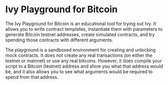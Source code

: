# Ivy Playground for Bitcoin

The Ivy Playground for Bitcoin is an educational tool for trying out Ivy. It allows you to write contract templates, instantiate them with parameters to generate Bitcoin testnet addresses, create simulated contracts, and try spending those contracts with different arguments.

The playground is a sandboxed environment for creating and unlocking mock contracts. It does not create any real transactions (on either the testnet or mainnet) or use any real bitcoins. However, it does compile your script to a Bitcoin (testnet) address and show you what that address would be, and it also allows you to see what arguments would be required to spend from that address.
